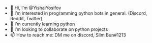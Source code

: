 - 👋 Hi, I’m @YishaiYosifov
- 👀 I’m interested in programming python bots in general. (Discord, Reddit, Twitter)
- 🌱 I’m currently learning python
- 💞️ I’m looking to collaborate on python projects
- 📫 How to reach me: DM me on discord, Slim Bun#1213

<!---
YishaiYosifov/YishaiYosifov is a ✨ special ✨ repository because its `README.md` (this file) appears on your GitHub profile.
You can click the Preview link to take a look at your changes.
--->
